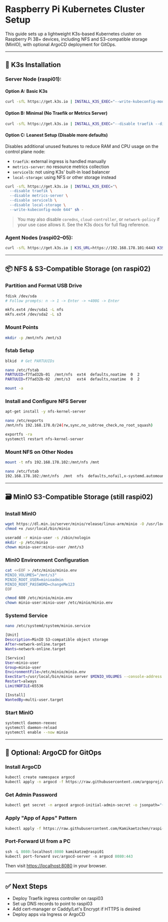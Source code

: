 # Raspberry Pi Kubernetes Cluster Setup

This guide sets up a lightweight K3s-based Kubernetes cluster on Raspberry Pi 3B+ devices, including NFS and S3-compatible storage (MinIO), with optional ArgoCD deployment for GitOps.

---

## 🐧 K3s Installation

### Server Node (raspi01):

#### Option A: Basic K3s

```bash
curl -sfL https://get.k3s.io | INSTALL_K3S_EXEC="--write-kubeconfig-mode 644" sh -
```

#### Option B: Minimal (No Traefik or Metrics Server)

```bash
curl -sfL https://get.k3s.io | INSTALL_K3S_EXEC="--disable traefik --disable metrics-server --write-kubeconfig-mode 644" sh -
```

#### Option C: Leanest Setup (Disable more defaults)

Disables additional unused features to reduce RAM and CPU usage on the control plane node:

- `traefik`: external ingress is handled manually
- `metrics-server`: no resource metrics collection
- `servicelb`: not using K3s' built-in load balancer
- `local-storage`: using NFS or other storage instead

```bash
curl -sfL https://get.k3s.io | INSTALL_K3S_EXEC="\
  --disable traefik \
  --disable metrics-server \
  --disable servicelb \
  --disable local-storage \
  --write-kubeconfig-mode 644" sh -
```

> You may also disable `coredns`, `cloud-controller`, or `network-policy` if your use case allows it. See the K3s docs for full flag reference.

### Agent Nodes (raspi02–05):

```bash
curl -sfL https://get.k3s.io | K3S_URL=https://192.168.178.101:6443 K3S_TOKEN=<your-node-token> sh -
```

---

## 📦 NFS & S3-Compatible Storage (on raspi02)

### Partition and Format USB Drive

```bash
fdisk /dev/sda
# Follow prompts: n -> 1 -> Enter -> +400G -> Enter

mkfs.ext4 /dev/sda1 -L nfs
mkfs.ext4 /dev/sda2 -L s3
```

### Mount Points

```bash
mkdir -p /mnt/nfs /mnt/s3
```

### fstab Setup

```bash
blkid  # Get PARTUUIDs

nano /etc/fstab
PARTUUID=f7fad32b-01  /mnt/nfs  ext4  defaults,noatime  0  2
PARTUUID=f7fad32b-02  /mnt/s3   ext4  defaults,noatime  0  2

mount -a
```

### Install and Configure NFS Server

```bash
apt-get install -y nfs-kernel-server

nano /etc/exports
/mnt/nfs 192.168.178.0/24(rw,sync,no_subtree_check,no_root_squash)

exportfs -ra
systemctl restart nfs-kernel-server
```

### Mount NFS on Other Nodes

```bash
mount -t nfs 192.168.178.102:/mnt/nfs /mnt

nano /etc/fstab
192.168.178.102:/mnt/nfs  /mnt  nfs  defaults,nofail,x-systemd.automount  0  0
```

---

## 🗃️ MinIO S3-Compatible Storage (still raspi02)

### Install MinIO

```bash
wget https://dl.min.io/server/minio/release/linux-arm/minio -O /usr/local/bin/minio
chmod +x /usr/local/bin/minio

useradd -r minio-user -s /sbin/nologin
mkdir -p /etc/minio
chown minio-user:minio-user /mnt/s3
```

### MinIO Environment Configuration

```bash
cat <<EOF > /etc/minio/minio.env
MINIO_VOLUMES="/mnt/s3"
MINIO_ROOT_USER=minioadmin
MINIO_ROOT_PASSWORD=changeMe123
EOF

chmod 600 /etc/minio/minio.env
chown minio-user:minio-user /etc/minio/minio.env
```

### Systemd Service

```bash
nano /etc/systemd/system/minio.service

[Unit]
Description=MinIO S3-compatible object storage
After=network-online.target
Wants=network-online.target

[Service]
User=minio-user
Group=minio-user
EnvironmentFile=/etc/minio/minio.env
ExecStart=/usr/local/bin/minio server $MINIO_VOLUMES --console-address ":9001"
Restart=always
LimitNOFILE=65536

[Install]
WantedBy=multi-user.target
```

### Start MinIO

```bash
systemctl daemon-reexec
systemctl daemon-reload
systemctl enable --now minio
```

---

## 🚀 Optional: ArgoCD for GitOps

### Install ArgoCD

```bash
kubectl create namespace argocd
kubectl apply -n argocd -f https://raw.githubusercontent.com/argoproj/argo-cd/stable/manifests/install.yaml
```

### Get Admin Password

```bash
kubectl get secret -n argocd argocd-initial-admin-secret -o jsonpath="{.data.password}" | base64 -d && echo
```

### Apply "App of Apps" Pattern

```bash
kubectl apply -f https://raw.githubusercontent.com/Kamikaetzchen/raspi-cluster/refs/heads/master/k8s/argocd/app-of-apps.yaml
```

### Port-Forward UI from a PC

```powershell
ssh -L 8080:localhost:8080 kamikatze@raspi01
kubectl port-forward svc/argocd-server -n argocd 8080:443
```

Then visit [https://localhost:8080](https://localhost:8080) in your browser.

---

## ✅ Next Steps

- Deploy Traefik ingress controller on raspi03
- Set up DNS records to point to raspi03
- Add cert-manager or Caddy/Let's Encrypt if HTTPS is desired
- Deploy apps via Ingress or ArgoCD

